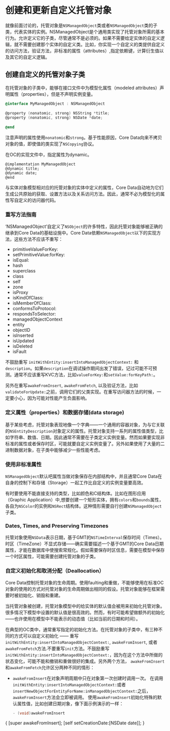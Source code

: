 # 创建和更新自定义托管对象
就像前面讨论的，托管对象是`NSManagedObject`类或者`NSManagedObject`类的子类，代表实体的实例。NSManagedObject是个通用类实现了托管对象所需的基本行为。允许定义它的子类，尽管通常不是必须的。如果不需要给定实体的自定义逻辑，就不需要创建那个实体的自定义类。比如，你实现一个自定义的类提供自定义的访问方法，验证方法，非标准的属性（attributes）,指定依赖键，计算衍生值以及其它的自定义逻辑。


## 创建自定义的托管对象子类
在托管对象的子类中，能够在接口文件中为模型化属性（modeled attributes）声明属性（properties），但是不声明实例变量。

```objective-c
@interface MyManagedObject : NSManagedObject
 
@property (nonatomic, strong) NSString *title;
@property (nonatomic, strong) NSDate *date;
 
@end
```
注意声明的属性使用`nonatomic`和`strong`。基于性能原因，Core Data向来不拷贝对象的值，即使值的类实现了`NSCopying`协议。

在OC的实现文件中，指定属性为dynamic。
```
@implementation MyManagedObject
@dynamic title;
@dynamic date;
@end
```
与实体对象模型相对应的托管对象的实体中定义的属性，Core Data自动地为它们生成公共原始的获取、设置方法以及关系访问方法。因此，通常不必为模型化的属性写自定义的访问器代码。

### 重写方法指南
‘NSManagedObject’自定义了`NSObject`的许多特性，因此托管对象能够被正确的继承到Core Data的基础设施中。Core Data依赖`NSManagedObject`以下的实现方法，这些方法不应该不重写：
* primitiveValueForKey:
* setPrimitiveValue:forKey:
* isEqual:
* hash
* superclass
* class
* self
* zone
* isProxy
* isKindOfClass:
* isMemberOfClass:
* conformsToProtocol:
* respondsToSelector:
* managedObjectContext
* entity
* objectID
* isInserted
* isUpdated
* isDeleted
* isFault

不鼓励重写 `initWithEntity:insertIntoManagedObjectContext:` 和 `description`。如果`description`在调试操作期间出发了错误，记过可能不可预测。通常不应该重写KVC方法，比如`valueForKey:`和`setValue:forKeyPath:`。

另外在重写`awakeFromInsert`, `awakeFromFetch`, 以及验证方法，比如`validateForUpdate:`之前，调用它们的父类实现。在重写访问器方法的时候，一定要小心，因为可能对性能产生负面影响。


### 定义属性（properties）和数据存储(data storage)
基于某些考虑，托管对象表现地像一个字典——一个通用的容器对象，为与它关联的`NSEntityDescription`对象定义的属性。托管对象支持一系列的属性值类型，比如字符串、数值、日期。因此通常不需要在子类定义实例变量。然而如果要实现非标准的属性或者保存时区，可能就要自定义实例变量了。另外如果使用了大量的二进制数据对象，在子类中能够减少一些性能考虑。

### 使用非标准属性
`NSManagedObject`默认吧属性当做对象保存在内部结构中，并且通常Core Data在自身的控制下和存储（Storage）一起工作比自定义的实例变量要高效。

有时要使用不能直接支持的类型，比如颜色和C结构体。比如在图形应用（Graphic Application）中,想要创建一个矩形实体，拥有`colors`和`bounds`属性，各自为`NSColor`的实例和`NSRect`结构体。这种情形需要自行创建`NSManagedObject`子类。

### Dates, Times, and Preserving Timezones
托管对象使用`NSData`表示日期，基于GMT的`NSTimeInterval`保存时间（Times）。时区（TimeZone）不显式存储——确实需要描述一个基于GMT的Core Data日期属性，才能在数据库中使搜索常规化。假如需要保存时区信息，需要在模型中保存一个时区属性，可能需要创建托管对象的子类。

### 自定义初始化和取消分配（Deallocation）
Core Data控制托管对象的生命周期。使用faulting和重做，不能够使用在标准OC对象的使用的方式对托管对象的生命周期做出相同的假设。托管对象能够在框架需要时被初始化、销毁和重建。

当托管对象被创建，托管对象模型中的给实体的默认值会被用来初始化托管对象。很多情况下模型中设置的默认值是很高效的。然而，有时可能希望做额外的初始化——也许使用在模型中不能表示的动态值（比如当前的日期和时间）。

在典型的OC类中，通常重写指定的初始化方法。在托管对象的子类中，有三种不同的方式可以自定义初始化 —— 重写`initWithEntity:insertIntoManagedObjectContext:`, `awakeFromInsert`, 或者 `awakeFromFetch`方法.不要重写`init`方法。不鼓励重写`initWithEntity:insertIntoManagedObjectContext:`，因为在这个方法中所做的状态变化，可能不能和撤销和重做很好的集成。另外两个方法， `awakeFromInsert`和`awakeFromFetch`允许区分两种不同的情形：

* `awakeFromInsert`在对象声明周期中只在对象第一次创建时调用一次。
在调用`initWithEntity:insertIntoManagedObjectContext:`或者`insertNewObjectForEntityForName:inManagedObjectContext:`之后，`awakeFromInsert`方法会立即被调用。
使用`awakeFromInsert`初始化特殊的默认属性值，比如创建日期对象，像下面示例演示的一样：
  ```objective-c
  - (void)awakeFromInsert
 {
    [super awakeFromInsert];
    [self setCreationDate:[NSDate date]];
 }
  ```











